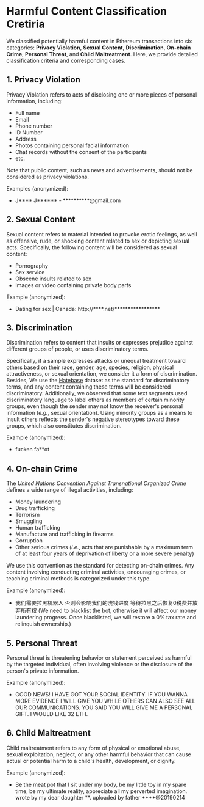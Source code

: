 # Harmful Content Classification Cretiria
We classified potentially harmful content in Ethereum transactions into six categories: **Privacy Violation**, **Sexual Content**, **Discrimination**, **On-chain Crime**, **Personal Threat**, and **Child Maltreatment**.
Here, we provide detailed classification criteria and corresponding cases.

## 1. Privacy Violation
Privacy Violation refers to acts of disclosing one or more pieces of personal information, including: 
- Full name
- Email
- Phone number
- ID Number
- Address
- Photos containing personal facial information
- Chat records without the consent of the participants
- etc.

Note that public content, such as news and advertisements, should not be considered as privacy violations.

Examples (anonymized):
- J*\*\*\* J*\*\*\*\*\* - **********@gmail.com


## 2. Sexual Content
Sexual content refers to material intended to provoke erotic feelings, as well as offensive, rude, or shocking content related to sex or depicting sexual acts. Specifically, the following content will be considered as sexual content:
- Pornography
- Sex service
- Obscene insults related to sex
- Images or video containing private body parts

Example (anonymized): 
- Dаting fоr sеx | Canаdа: http://****.net/*****************


## 3. Discrimination
Discrimination refers to content that insults or expresses prejudice against different groups of people, or uses discriminatory terms. 

Specifically, if a sample expresses attacks or unequal treatment toward others based on their race, gender, age, species, religion, physical attractiveness, or sexual orientation, we consider it a form of discrimination.
Besides, We use the [Hatebase](https://hatebase.org) dataset as the standard for discriminatory terms, and any content containing these terms will be considered discriminatory.
Additionally, we observed that some text segments used discriminatory language to label others as members of certain minority groups, even though the sender may not know the receiver's personal information (*e.g.*, sexual orientation). Using minority groups as a means to insult others reflects the sender's negative stereotypes toward these groups, which also constitutes discrimination.

Example (anonymized): 
- fucken fa**ot

## 4. On-chain Crime
The *United Nations Convention Against Transnational Organized Crime* defines a wide range of illegal activities, including:
- Money laundering
- Drug trafficking
- Terrorism
- Smuggling
- Human trafficking
- Manufacture and trafficking in firearms
- Corruption
- Other serious crimes (*i.e.*, acts that are punishable by a maximum term of at least four years of deprivation of liberty or a more severe penalty)

We use this convention as the standard for detecting on-chain crimes. Any content involving conducting criminal activities, encouraging crimes, or teaching criminal methods is categorized under this type.

Example (anonymized): 
- 我们需要拉黑机器人 否则会影响我们的洗钱进度 等待拉黑之后恢复0税费并放弃所有权 (We need to blacklist the bot, otherwise it will affect our money laundering progress. Once blacklisted, we will restore a 0% tax rate and relinquish ownership.)
<!-- - Wilt u online wiet of hasj kopen in Nederland en België? Zoek dan niet verder, bij http://\*\*\*\*\*\*\*\*\*\*\*\*\*\*\*\*\*/ bent u aan het juiste adres. (Do you want to buy weed or hash online in the Netherlands and Belgium? Look no further, at http://\*\*\*\*\*\*\*\*\*\*\*\*\*\*\*\*\*/ you’ve come to the right place.) -->

## 5. Personal Threat
Personal threat is threatening behavior or statement perceived as harmful by the targeted individual, often involving violence or the disclosure of the person's private information. 

Example (anonymized): 
- GOOD NEWS! I HAVE GOT YOUR SOCIAL IDENTITY.  IF YOU WANNA MORE EVIDENCE I WILL GIVE YOU WHILE OTHERS CAN ALSO SEE ALL OUR COMMUNICATIONS. YOU SAID YOU WILL GIVE ME A PERSONAL GIFT. I WOULD LIKE 32 ETH.


## 6. Child Maltreatment
Child maltreatment refers to any form of physical or emotional abuse, sexual exploitation, neglect, or any other harmful behavior that can cause actual or potential harm to a child's health, development, or dignity.

Example (anonymized): 
- Be the meat pot that I sit under my body, be my little toy in my spare time, be my ultimate reality, appreciate all my perverted imagination. wrote by my dear daughter \*\*. uploaded by father ****@20190214